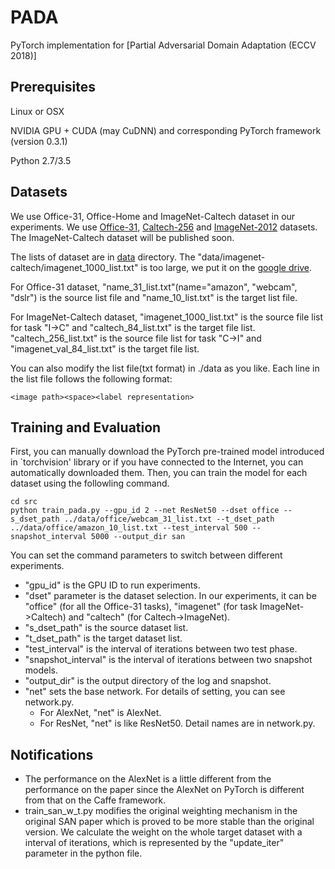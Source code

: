 # PADA
PyTorch implementation for [Partial Adversarial Domain Adaptation (ECCV 2018)]

## Prerequisites
Linux or OSX

NVIDIA GPU + CUDA (may CuDNN) and corresponding PyTorch framework (version 0.3.1)

Python 2.7/3.5

## Datasets
We use Office-31, Office-Home and ImageNet-Caltech dataset in our experiments. We use [Office-31](https://people.eecs.berkeley.edu/~jhoffman/domainadapt), [Caltech-256](http://www.vision.caltech.edu/Image_Datasets/Caltech256) and [ImageNet-2012](http://www.image-net.org) datasets. The ImageNet-Caltech dataset will be published soon. 

The lists of dataset are in [data](./data) directory. The "data/imagenet-caltech/imagenet_1000_list.txt" is too large, we put it on the [google drive](https://drive.google.com/open?id=1QARHJoxVpyB2EQZyrBbBHSiEQjBowPD2). 

For Office-31 dataset, "name_31_list.txt"(name="amazon", "webcam", "dslr") is the source list file and "name_10_list.txt" is the target list file.

For ImageNet-Caltech dataset, "imagenet_1000_list.txt" is the source file list for task "I->C" and "caltech_84_list.txt" is the target file list. "caltech_256_list.txt" is the source file list for task "C->I" and "imagenet_val_84_list.txt" is the target file list.

You can also modify the list file(txt format) in ./data as you like. Each line in the list file follows the following format:
```
<image path><space><label representation>
```

## Training and Evaluation
First, you can manually download the PyTorch pre-trained model introduced in `torchvision' library or if you have connected to the Internet, you can automatically downloaded them.
Then, you can train the model for each dataset using the followling command.
```
cd src
python train_pada.py --gpu_id 2 --net ResNet50 --dset office --s_dset_path ../data/office/webcam_31_list.txt --t_dset_path ../data/office/amazon_10_list.txt --test_interval 500 --snapshot_interval 5000 --output_dir san
```
You can set the command parameters to switch between different experiments. 
- "gpu_id" is the GPU ID to run experiments.
- "dset" parameter is the dataset selection. In our experiments, it can be "office" (for all the Office-31 tasks), "imagenet" (for task ImageNet->Caltech) and "caltech" (for Caltech->ImageNet).
- "s_dset_path" is the source dataset list.
- "t_dset_path" is the target dataset list.
- "test_interval" is the interval of iterations between two test phase.
- "snapshot_interval" is the interval of iterations between two snapshot models.
- "output_dir" is the output directory of the log and snapshot.
- "net" sets the base network. For details of setting, you can see network.py.
    - For AlexNet, "net" is AlexNet.    
    - For ResNet, "net" is like ResNet50. Detail names are in network.py.

## Notifications
- The performance on the AlexNet is a little different from the performance on the paper since the AlexNet on PyTorch is different from that on the Caffe framework.
- train_san_w_t.py modifies the original weighting mechanism in the original SAN paper which is proved to be more stable than the original version. We calculate the weight on the whole target dataset with a interval of iterations, which is represented by the "update_iter" parameter in the python file.
